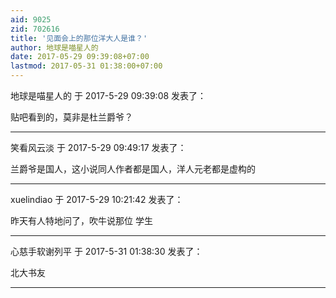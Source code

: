 ```yaml
---
aid: 9025
zid: 702616
title: '见面会上的那位洋大人是谁？'
author: 地球是喵星人的
date: 2017-05-29 09:39:08+07:00
lastmod: 2017-05-31 01:38:00+07:00
---
```


地球是喵星人的 于 2017-5-29 09:39:08 发表了：

贴吧看到的，莫非是杜兰爵爷？

---------

笑看风云淡 于 2017-5-29 09:49:17 发表了：

兰爵爷是国人，这小说同人作者都是国人，洋人元老都是虚构的

---------

xuelindiao 于 2017-5-29 10:21:42 发表了：

昨天有人特地问了，吹牛说那位 学生

---------

心慈手软谢列平 于 2017-5-31 01:38:30 发表了：

北大书友

---------

